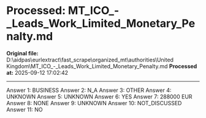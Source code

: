# Processed: MT_ICO_-_Leads_Work_Limited_Monetary_Penalty.md

**Original file:** D:\aidpas\eurlextract\fast_scrape\organized_mt\authorities\United Kingdom\MT_ICO_-_Leads_Work_Limited_Monetary_Penalty.md
**Processed at:** 2025-09-12 17:02:42

---

Answer 1: BUSINESS
Answer 2: N_A
Answer 3: OTHER
Answer 4: UNKNOWN
Answer 5: UNKNOWN
Answer 6: YES
Answer 7: 288000 EUR
Answer 8: NONE
Answer 9: UNKNOWN
Answer 10: NOT_DISCUSSED
Answer 11: NO